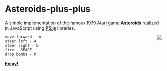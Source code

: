 # Asteroids-plus-plus

A simple implementation of the famous 1979 Atari game <b>[Asteroids](https://en.wikipedia.org/wiki/Asteroids_%28video_game%29)</b> realized in JavaScript using <b>[P5.js](https://p5js.org/)</b> libraries.  

<img align="right" src="https://raw.githubusercontent.com/MatteoGiorgi/Asteroids-plus-plus/master/asteroid.gif">  

```
move forward - W  
steer left - A  
steer right - D  
fire - SPACE  
drop bombs - M  
```

<b>[Enjoy!](https://matteogiorgi.github.io/Asteroids-plus-plus/)</b>
